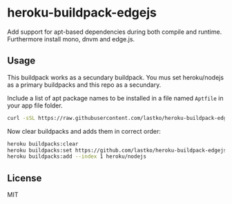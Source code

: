 # heroku-buildpack-edgejs

Add support for apt-based dependencies during both compile and runtime. Furthermore install mono, dnvm and edge.js.

## Usage

This buildpack works as a secundary buildpack. You mus set heroku/nodejs as a primary buildpacks and this repo as a secundary.

Include a list of apt package names to be installed in a file named `Aptfile` in your app file folder.

```bash
curl -sSL https://raw.githubusercontent.com/lastko/heroku-buildpack-edgejs/master/Aptfile > Aptfile
```

Now clear buildpacks and adds them in correct order:

```bash
heroku buildpacks:clear
heroku buildpacks:set https://github.com/lastko/heroku-buildpack-edgejs
heroku buildpacks:add --index 1 heroku/nodejs
```

	
## License

MIT
